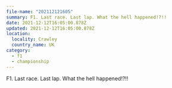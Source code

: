 ```yaml
---
file-name: "202112121605"
summary: F1. Last race. Last lap. What the hell happened!?!!
date: 2021-12-12T16:05:00.878Z
updated: 2021-12-12T16:05:00.878Z
location:
  locality: Crawley
  country_name: UK
category:
  - f1
  - championship
---
```


F1. Last race. Last lap. What the hell happened!?!!
